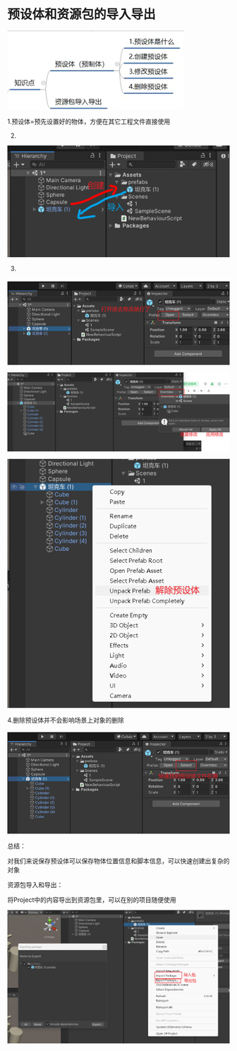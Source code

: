 # 预设体和资源包的导入导出

![015eef3a0dba9fb2203157a4144716c6.png](image/015eef3a0dba9fb2203157a4144716c6.png)

1.预设体=预先设置好的物体，方便在其它工程文件直接使用

2.

![b1a4a983ead8cfa61e509a82705ac69a.png](image/b1a4a983ead8cfa61e509a82705ac69a.png)

3.

![ec53f31432234df6cb7bbadc7253fc06.png](image/ec53f31432234df6cb7bbadc7253fc06.png)

![deecdf7972b95fb245c1a42bfc380a03.png](image/deecdf7972b95fb245c1a42bfc380a03.png)

![ed3065a5488aed633e574d6f5fa8794d.png](image/ed3065a5488aed633e574d6f5fa8794d.png)

4.删除预设体并不会影响场景上对象的删除

![504929167bcb1d09fad6eca09249e4b0.png](image/504929167bcb1d09fad6eca09249e4b0.png)

总结：

对我们来说保存预设体可以保存物体位置信息和脚本信息，可以快速创建出复杂的对象

资源包导入和导出：

将Project中的内容导出到资源包里，可以在别的项目随便使用

![3d2ad3aae5c8de0be8f1d135a2a059f9.png](image/3d2ad3aae5c8de0be8f1d135a2a059f9.png)
